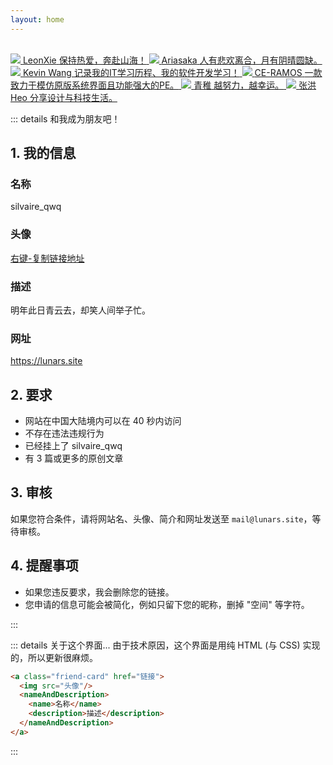 ```yaml
---
layout: home
---
```


<br>

<div class="friends">
  <a class="friend-card" href="https://leonxie.cn/">
    <img src="https://avatars.githubusercontent.com/u/128591764?v=4"/>
    <nameAndDescription>
      <name>LeonXie</name>
      <description>保持热爱，奔赴山海！</description>
    </nameAndDescription>
  </a>
  <a class="friend-card" href="https://blog.yaria.top/">
    <img src="https://bu.dusays.com/2024/10/28/671f8bf00317e.jpg"/>
    <nameAndDescription>
      <name>Ariasaka</name>
      <description>人有悲欢离合，月有阴晴圆缺。</description>
    </nameAndDescription>
  </a>
  <a class="friend-card" href="https://www.pluskevin.com/blog/">
    <img src="https://cdn.luogu.com.cn/upload/usericon/1.png"/>
    <nameAndDescription>
      <name>Kevin Wang</name>
      <description>记录我的IT学习历程、我的软件开发学习！</description>
    </nameAndDescription>
  </a>
  <a class="friend-card" href="https://ce-ramos.cn/">
    <img src="https://ce-ramos.cn/Logo.png"/>
    <nameAndDescription>
      <name>CE-RAMOS</name>
      <description>一款致力于模仿原版系统界面且功能强大的PE。</description>
    </nameAndDescription>
  </a>
  <a class="friend-card" href="https://blog.linux-qitong.top/">
    <img src="https://blog.linux-qitong.top/img/avatar.avif"/>
    <nameAndDescription>
      <name>青稚</name>
      <description>越努力，越幸运。</description>
    </nameAndDescription>
  </a>
  <a class="friend-card" href="https://blog.zhheo.com/">
    <img src="https://bu.dusays.com/2022/12/28/63ac2812183aa.png"/>
    <nameAndDescription>
      <name>张洪 Heo</name>
      <description>分享设计与科技生活。</description>
    </nameAndDescription>
  </a>
</div>

::: details 和我成为朋友吧！
## 1. 我的信息
### 名称
silvaire_qwq
### 头像
[右键-复制链接地址](https://imgbed.lunars.site/file/1732958150105_IMG_20241130_171502.jpg)
### 描述
明年此日青云去，却笑人间举子忙。
### 网址
https://lunars.site 
## 2. 要求
- 网站在中国大陆境内可以在 40 秒内访问
- 不存在违法违规行为
- 已经挂上了 silvaire_qwq
- 有 3 篇或更多的原创文章
## 3. 审核
如果您符合条件，请将网站名、头像、简介和网址发送至 ```mail@lunars.site```，等待审核。
## 4. 提醒事项
- 如果您违反要求，我会删除您的链接。
- 您申请的信息可能会被简化，例如只留下您的昵称，删掉 "空间" 等字符。

:::

::: details 关于这个界面...
由于技术原因，这个界面是用纯 HTML (与 CSS) 实现的，所以更新很麻烦。
```html
<a class="friend-card" href="链接">
  <img src="头像"/>
  <nameAndDescription>
    <name>名称</name>
    <description>描述</description>
  </nameAndDescription>
</a>
```
:::